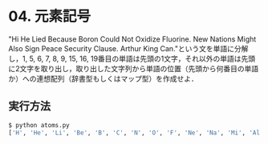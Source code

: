 # 04. 元素記号

"Hi He Lied Because Boron Could Not Oxidize Fluorine. New Nations Might Also Sign Peace Security Clause. Arthur King Can."という文を単語に分解し，1, 5, 6, 7, 8, 9, 15, 16, 19番目の単語は先頭の1文字，それ以外の単語は先頭に2文字を取り出し，取り出した文字列から単語の位置（先頭から何番目の単語か）への連想配列（辞書型もしくはマップ型）を作成せよ．

## 実行方法

```bash
$ python atoms.py
['H', 'He', 'Li', 'Be', 'B', 'C', 'N', 'O', 'F', 'Ne', 'Na', 'Mi', 'Al', 'Si', 'P', 'S', 'Cl', 'Ar', 'K', 'Ca']
```
